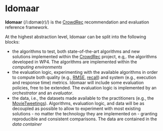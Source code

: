 Idomaar
===================

**Idomaar** (/i:dɒmæ(r)/) is the [CrowdRec](http://www.crowdrec.eu) recommendation and evaluation reference framework.

At the highest abstraction level, Idomaar can be split into the following blocks:
* the algorithms to test, both state-of-the-art algorithms and new solutions implemented within the [CrowdRec](http://www.crowdrec.eu) project, e.g,. the algorithms developed in WP4.
The algorithms are implemented within the *computing environments*
* the evaluation logic, experimenting with the available algorithms in order to compute both quality (e.g., [RMSE](http://www.recsyswiki.com/wiki/Root_mean_square_error), [recall](http://www.recsyswiki.com/wiki/Recall)) and system (e.g., execution and response time) metrics. Idomaar will include some evaluation policies, free to be extended.
The evaluation logic is implemented by an *orchestrator* and an *evaluator*.
* the data, i.e., the datasets made available to the practitioners (e.g., the [MovieTweetings](https://github.com/sidooms/MovieTweetings)). 
Algorithms, evaluation logic, and data will be as decoupled as possible to allow to experiment with most existing solutions - no matter the technology they are implemented on - granting reproducible and consistent comparisons.
The data are contained in the *data container*

